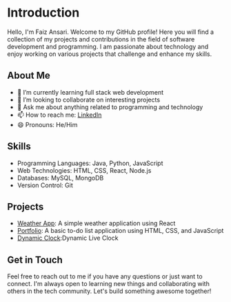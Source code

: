 # Introduction

Hello, I'm Faiz Ansari. Welcome to my GitHub profile! Here you will find a collection of my projects and contributions in the field of software development and programming. I am passionate about technology and enjoy working on various projects that challenge and enhance my skills.

## About Me

- 🌱 I’m currently learning full stack web development
- 👯 I’m looking to collaborate on interesting projects
- 💬 Ask me about anything related to programming and technology
- 📫 How to reach me: [LinkedIn](https://www.linkedin.com/in/faiz-ansari-843410143/)
- 😄 Pronouns: He/Him

## Skills

- Programming Languages: Java, Python, JavaScript
- Web Technologies: HTML, CSS, React, Node.js
- Databases: MySQL, MongoDB
- Version Control: Git

## Projects
- [Weather App](https://github.com/FaizAnsari04/weather-app): A simple weather application using React
- [Portfolio](https://faizansari04.github.io/Portfolio/): A basic to-do list application using HTML, CSS, and JavaScript
- [Dynamic Clock](https://faizansari04.github.io/Dynamic-Clock-/):Dynamic Live Clock

## Get in Touch

Feel free to reach out to me if you have any questions or just want to connect. I'm always open to learning new things and collaborating with others in the tech community. Let's build something awesome together!

